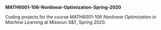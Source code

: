 <b>MATH6001-106-Nonlinear-Optimization-Spring-2020</b>

Coding projects for the course MATH6001-106 <i>Nonlinear Optimization in Machine Learning</i> at Missouri S&T, Spring 2020.
